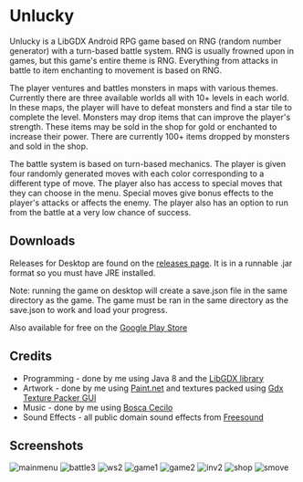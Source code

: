 
# Unlucky 
Unlucky is a LibGDX Android RPG game based on RNG (random number generator) with a turn-based battle system. RNG is usually frowned upon in games, but this game's entire theme is RNG. Everything from attacks in battle to item enchanting to movement is based on RNG. 

The player ventures and battles monsters in maps with various themes. Currently there are three available worlds all with 10+ levels in each world. In these maps, the player will have to defeat monsters and find a star tile to complete the level. Monsters may drop items that can improve the player's strength. These items may be sold in the shop for gold or enchanted to increase their power. There are currently 100+ items dropped by monsters and sold in the shop.

The battle system is based on turn-based mechanics. The player is given four randomly generated moves with each color corresponding to a different type of move. The player also has access to special moves that they can choose in the menu. Special moves give bonus effects to the player's attacks or affects the enemy. The player also has an option to run from the battle at a very low chance of success.

## Downloads
Releases for Desktop are found on the [releases page](https://github.com/mingli1/Unlucky/releases). It is in a runnable .jar format so you must have JRE installed. 

Note: running the game on desktop will create a save.json file in the same directory as the game. The game must be ran in the same directory as the save.json to work and load your progress.

Also available for free on the [Google Play Store](https://play.google.com/store/apps/details?id=com.unlucky.main)

## Credits
* Programming - done by me using Java 8 and the [LibGDX library](https://libgdx.badlogicgames.com/)
* Artwork - done by me using [Paint.net](https://www.getpaint.net/) and textures packed using [Gdx Texture Packer GUI](https://github.com/crashinvaders/gdx-texture-packer-gui)
* Music - done by me using [Bosca Cecilo](https://boscaceoil.net/)
* Sound Effects - all public domain sound effects from [Freesound](https://freesound.org/)

## Screenshots
![mainmenu](https://user-images.githubusercontent.com/29984767/42197167-826dfce2-7e4f-11e8-9a33-2a14b6cfe2fd.PNG)
![battle3](https://user-images.githubusercontent.com/29984767/42198355-8515a9ee-7e55-11e8-9c5a-9b85f8211ac4.PNG)
![ws2](https://user-images.githubusercontent.com/29984767/42197174-8c740a06-7e4f-11e8-9280-21c1850ceb48.PNG)
![game1](https://user-images.githubusercontent.com/29984767/42197176-912aed08-7e4f-11e8-8754-b4889dfb540f.PNG)
![game2](https://user-images.githubusercontent.com/29984767/42197178-932f6f20-7e4f-11e8-9c49-6e4108ee0c26.PNG)
![inv2](https://user-images.githubusercontent.com/29984767/42197185-97c8b802-7e4f-11e8-879d-605d42c9260e.PNG)
![shop](https://user-images.githubusercontent.com/29984767/42197189-9b425a06-7e4f-11e8-8e76-d7c3de9c2a28.PNG)
![smove](https://user-images.githubusercontent.com/29984767/42197192-9db252c8-7e4f-11e8-80c5-4812fa018eae.PNG) 
